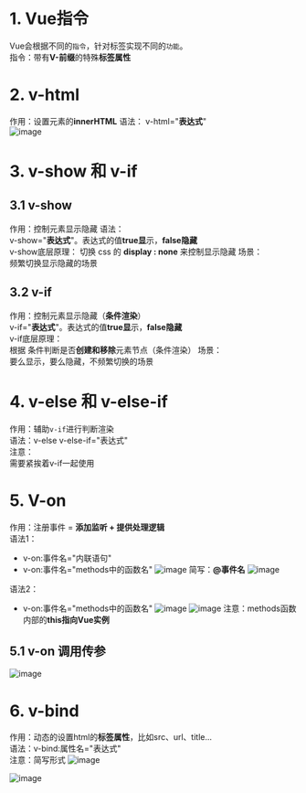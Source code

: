 # 1. Vue指令
Vue会根据不同的`指令`，针对标签实现不同的`功能`。  
指令：带有**V-前缀**的特殊**标签属性**  


# 2. v-html 
作用：设置元素的**innerHTML**
语法：
v-html="**表达式**"  
![image](https://github.com/Happy-jianghui/Frontend-Learning/assets/98568967/ecfe5dbc-faad-462e-806f-19997d617b58)

# 3. v-show 和 v-if
## 3.1 v-show
作用：控制元素显示隐藏
语法：  
v-show="**表达式**"。表达式的值**true显**示，**false隐藏**  
v-show底层原理： 
切换 css 的 **display : none** 来控制显示隐藏
场景：  
频繁切换显示隐藏的场景
## 3.2 v-if
作用：控制元素显示隐藏（**条件渲染**）  
v-if="**表达式**"。表达式的值**true显**示，**false隐藏**  
v-if底层原理：  
根据 条件判断是否**创建和移除**元素节点（条件渲染）
场景：  
要么显示，要么隐藏，不频繁切换的场景


# 4. v-else 和 v-else-if
作用：辅助`v-if`进行判断渲染  
语法：v-else v-else-if="表达式"  
注意：  
需要紧挨着v-if一起使用


# 5. V-on
作用：注册事件 = **添加监听 + 提供处理逻辑**  
语法1：
 - v-on:事件名="内联语句"
 - v-on:事件名="methods中的函数名"
![image](https://github.com/Happy-jianghui/Frontend-Learning/assets/98568967/73e9f3e1-6f88-4d18-8d23-dbbf3b340352)
简写：**@事件名**
![image](https://github.com/Happy-jianghui/Frontend-Learning/assets/98568967/c74f2447-eba2-4f28-a12b-107154db8038)

语法2：
 - v-on:事件名="methods中的函数名"
![image](https://github.com/Happy-jianghui/Frontend-Learning/assets/98568967/00e6272d-87da-469e-8b22-dc98ea96d162)
![image](https://github.com/Happy-jianghui/Frontend-Learning/assets/98568967/dc3f6405-0e2a-45ff-a580-a283e6d00456)
注意：methods函数内部的**this指向Vue实例**

## 5.1 v-on 调用传参 
![image](https://github.com/Happy-jianghui/Frontend-Learning/assets/98568967/092cd3ae-0416-4fb9-a6ba-25d01b40ecfc)

# 6. v-bind
作用：动态的设置html的**标签属性**，比如src、url、title...  
语法：v-bind:属性名="表达式"  
注意：简写形式
![image](https://github.com/Happy-jianghui/Frontend-Learning/assets/98568967/308169e2-71af-4c0d-98e8-f9fd2a1669b6)

![image](https://github.com/Happy-jianghui/Frontend-Learning/assets/98568967/e7672316-edf8-4fde-a4db-817c6c2430f6)












